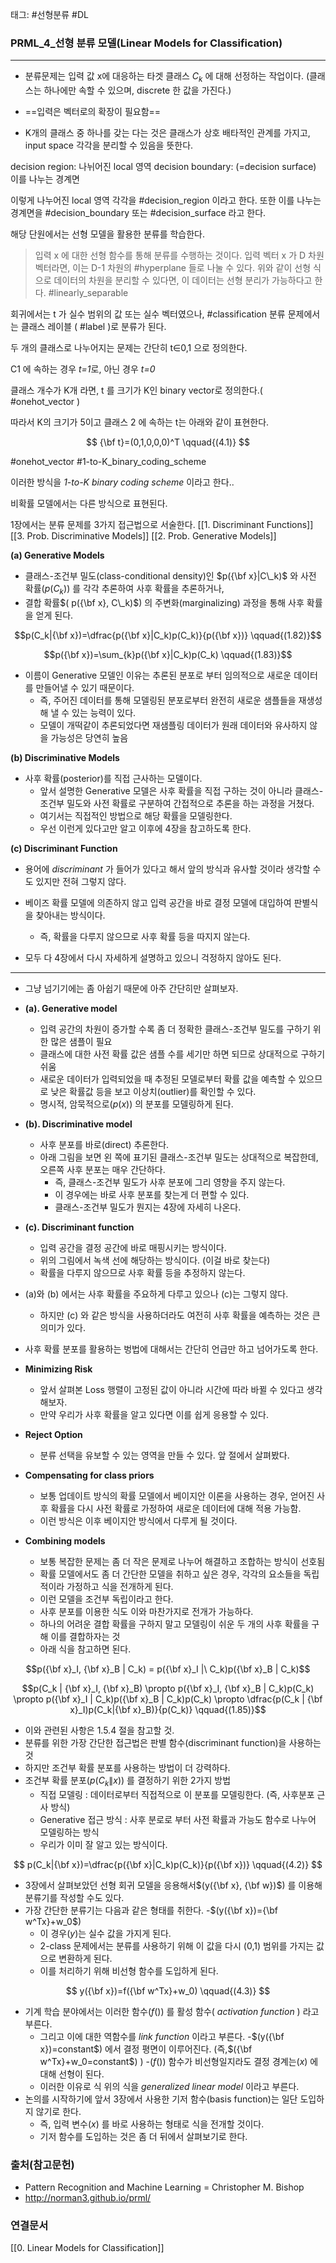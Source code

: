  태그: #선형분류 #DL

### PRML_4_선형 분류 모델(Linear Models for Classification)
---
- 분류문제는 입력 값 x에 대응하는 타겟 클래스 $C_k$ 에 대해 선정하는 작업이다. (클래스는 하나에만 속할 수 있으며, discrete 한 값을 가진다.) 

- ==입력은 벡터로의 확장이 필요함==

- K개의 클래스 중 하나를 갖는 다는 것은 클래스가 상호 배타적인 관계를 가지고, input space 각각을 분리할 수 있음을 뜻한다.

decision region: 나뉘어진 local 영역
decision boundary: (=decision surface) 이를 나누는 경계면


이렇게 나누어진 local 영역 각각을 #decision_region 이라고 한다. 또한 이를 나누는 경계면을 #decision_boundary 또는 #decision_surface 라고 한다.

해당 단원에서는 선형 모델을 활용한 분류를 학습한다.
>입력 x 에 대한 선형 함수를 통해 분류를 수행하는 것이다.
>입력 벡터 x 가 D 차원 벡터라면, 이는 D-1 차원의 #hyperplane 들로 나눌 수 있다.
>위와 같이 선형 식으로 데이터의 차원을 분리할 수 있다면, 이 데이터는 선형 분리가 가능하다고 한다. #linearly_separable

회귀에서는 t 가 실수 범위의 값 또는 실수 벡터였으나, #classification 분류 문제에서는 클래스 레이블 ( #label )로 분류가 된다.

두 개의 클래스로 나누어지는 문제는 간단히  t∈0,1 으로 정의한다.

C1 에 속하는 경우 *t=1*로, 아닌 경우 *t=0*

클래스 개수가 K개 라면, t 를 크기가 K인 binary vector로 정의한다.( #onehot_vector )

따라서 K의 크기가 5이고 클래스 2 에 속하는 t는 아래와 같이 표현한다.
   
$$ {\bf t}=(0,1,0,0,0)^T \qquad{(4.1)} $$

#onehot_vector #1-to-K_binary_coding_scheme

이러한 방식을 *1-to-K binary coding scheme* 이라고 한다..

비확률 모델에서는 다른 방식으로 표현된다.

1장에서는 분류 문제를 3가지 접근법으로 서술한다.
[[1. Discriminant Functions]]
[[3. Prob. Discriminative Models]]
[[2. Prob. Generative Models]]

**(a) Generative Models**

- 클래스-조건부 밀도(class-conditional density)인 $p({\bf x}|C\_k)$ 와 사전 확률$(p(C_k)$) 를 각각 추론하여 사후 확률을 추론하거나,
- 결합 확률$( p({\bf x}, C\_k)$) 의 주변화(marginalizing) 과정을 통해 사후 확률을 얻게 된다.

$$p(C_k|{\bf x})=\dfrac{p({\bf x}|C_k)p(C_k)}{p({\bf x})} \qquad{(1.82)}$$

$$p({\bf x})=\sum_{k}p({\bf x}|C_k)p(C_k) \qquad{(1.83)}$$

- 이름이 Generative 모델인 이유는 추론된 분포로 부터 임의적으로 새로운 데이터를 만들어낼 수 있기 때문이다.
    - 즉, 주어진 데이터를 통해 모델링된 분포로부터 완전히 새로운 샘플들을 재생성해 낼 수 있는 능력이 있다.
    - 모델이 개떡같이 추론되었다면 재샘플링 데이터가 원래 데이터와 유사하지 않을 가능성은 당연히 높음

**(b) Discriminative Models**

- 사후 확률(posterior)를 직접 근사하는 모델이다.
    - 앞서 설명한 Generative 모델은 사후 확률을 직접 구하는 것이 아니라 클래스-조건부 밀도와 사전 확률로 구분하여 간접적으로 추론을 하는 과정을 거쳤다.
    - 여기서는 직접적인 방법으로 해당 확률을 모델링한다.
    - 우선 이런게 있다고만 알고 이후에 4장을 참고하도록 한다.

**(c) Discriminant Function**

- 용어에 *discriminant* 가 들어가 있다고 해서 앞의 방식과 유사할 것이라 생각할 수도 있지만 전혀 그렇지 않다.
- 베이즈 확률 모델에 의존하지 않고 입력 공간을 바로 결정 모델에 대입하여 판별식을 찾아내는 방식이다.
    - 즉, 확률을 다루지 않으므로 사후 확률 등을 따지지 않는다.

- 모두 다 4장에서 다시 자세하게 설명하고 있으니 걱정하지 않아도 된다.

----

- 그냥 넘기기에는 좀 아쉽기 때문에 아주 간단히만 살펴보자.

- **(a). Generative model**
    - 입력 공간의 차원이 증가할 수록 좀 더 정확한 클래스-조건부 밀도를 구하기 위한 많은 샘플이 필요
    - 클래스에 대한 사전 확률 값은 샘플 수를 세기만 하면 되므로 상대적으로 구하기 쉬움
    - 새로운 데이터가 입력되었을 때 추정된 모델로부터 확률 값을 예측할 수 있으므로 낮은 확률값 등을 보고 이상치(outlier)를 확인할 수 있다.
    - 명시적, 암묵적으로$( p(x)$) 의 분포를 모델링하게 된다.
    
- **(b). Discriminative model**
    - 사후 분포를 바로(direct) 추론한다.
    - 아래 그림을 보면 왼 쪽에 표기된 클래스-조건부 밀도는 상대적으로 복잡한데, 오른쪽 사후 분포는 매우 간단하다.
        - 즉, 클래스-조건부 밀도가 사후 분포에 그리 영향을 주지 않는다.
        - 이 경우에는 바로 사후 분포를 찾는게 더 편할 수 있다.
        - 클래스-조건부 밀도가 뭔지는 4장에 자세히 나온다.
 
- **(c). Discriminant function**
    - 입력 공간을 결정 공간에 바로 매핑시키는 방식이다.
    - 위의 그림에서 녹색 선에 해당하는 방식이다. (이걸 바로 찾는다)
    - 확률을 다루지 않으므로 사후 확률 등을 추정하지 않는다.

- (a)와 (b) 에서는 사후 확률을 주요하게 다루고 있으나 (c)는 그렇지 않다.
    - 하지만 (c) 와 같은 방식을 사용하더라도 여전히 사후 확률을 예측하는 것은 큰 의미가 있다.

- 사후 확률 분포를 활용하는 벙법에 대해서는 간단히 언급만 하고 넘어가도록 한다.
- **Minimizing Risk**
    - 앞서 살펴본 Loss 행렬이 고정된 값이 아니라 시간에 따라 바뀔 수 있다고 생각해보자.
    - 만약 우리가 사후 확률을 알고 있다면 이를 쉽게 응용할 수 있다.
- **Reject Option**
    - 분류 선택을 유보할 수 있는 영역을 만들 수 있다. 앞 절에서 살펴봤다.
- **Compensating for class priors**
    - 보통 업데이트 방식의 확률 모델에서 베이지안 이론을 사용하는 경우, 얻어진 사후 확률을 다시 사전 확률로 가정하여 새로운 데이터에 대해 적용 가능함.
    - 이런 방식은 이후 베이지안 방식에서 다루게 될 것이다.
- **Combining models**
    - 보통 복잡한 문제는 좀 더 작은 문제로 나누어 해결하고 조합하는 방식이 선호됨
    - 확률 모델에서도 좀 더 간단한 모델을 취하고 싶은 경우, 각각의 요소들을 독립적이라 가정하고 식을 전개하게 된다.
    - 이런 모델을 조건부 독립이라고 한다.
    - 사후 분포를 이용한 식도 이와 마찬가지로 전개가 가능하다.
    - 하나의 어려운 결합 확률을 구하지 말고 모델링이 쉬운 두 개의 사후 확률을 구해 이를 결합하자는 것
    - 아래 식을 참고하면 된다.
    
$$p({\bf x}_I, {\bf x}_B | C_k) = p({\bf x}_I |\ C_k)p({\bf x}_B | C_k)$$
    
$$p(C_k | {\bf x}_I, {\bf x}_B) \propto p({\bf x}_I, {\bf x}_B | C_k)p(C_k) \propto p({\bf x}_I | C_k)p({\bf x}_B | C_k)p(C_k) \propto \dfrac{p(C_k | {\bf x}_I)p(C_k|{\bf x}_B)}{p(C_k)} \qquad{(1.85)}$$









- 이와 관련된 사항은 1.5.4 절을 참고할 것.
- 분류를 위한 가장 간단한 접근법은 판별 함수(discriminant function)을 사용하는 것
- 하지만 조건부 확률 분포를 사용하는 방법이 더 강력하다.
- 조건부 확률 분포$(p(C_k\|x)$) 를 결정하기 위한 2가지 방법
    - 직접 모델링 : 데이터로부터 직접적으로 이 분포를 모델링한다. (즉, 사후분포 근사 방식)
    - Generative 접근 방식 : 사후 분로로 부터 사전 확률과 가능도 함수로 나누어 모델링하는 방식
    - 우리가 이미 잘 알고 있는 방식이다.

$$ p(C_k|{\bf x})=\dfrac{p({\bf x}|C_k)p(C_k)}{p({\bf x})} \qquad{(4.2)} $$

- 3장에서 살펴보았던 선형 회귀 모델을 응용해서$(y({\bf x}, {\bf w})$) 를 이용해 분류기를 작성할 수도 있다.
- 가장 간단한 분류기는 다음과 같은 형태를 취한다. 
    -$(y({\bf x})={\bf w^Tx}+w_0$) 
    - 이 경우$(y$)는 실수 값을 가지게 된다.
    - 2-class 문제에서는 분류를 사용하기 위해 이 값을 다시 (0,1) 범위를 가지는 값으로 변환하게 된다.
    - 이를 처리하기 위해 비선형 함수를 도입하게 된다.

$$ y({\bf x})=f({\bf w^Tx}+w_0) \qquad{(4.3)} $$

- 기계 학습 분야에서는 이러한 함수$(f()$) 를 활성 함수( *activation function* ) 라고 부른다. 
    - 그리고 이에 대한 역함수를 *link function* 이라고 부른다.
-$(y({\bf x})=constant$) 에서 결정 평면이 이루어진다. (즉,$({\bf w^Tx}+w_0=constant$) )
    -$(f()$) 함수가 비선형일지라도 결정 경계는$(x$) 에 대해 선형이 된다.
    - 이러한 이유로 식 위의 식을 *generalized linear model* 이라고 부른다.
- 논의를 시작하기에 앞서 3장에서 사용한 기저 함수(basis function)는 일단 도입하지 않기로 한다.
    - 즉, 입력 변수$(x$) 를 바로 사용하는 형태로 식을 전개할 것이다.
    - 기저 함수를 도입하는 것은 좀 더 뒤에서 살펴보기로 한다.


### 출처(참고문헌)
- Pattern Recognition and Machine Learning = Christopher M. Bishop
- http://norman3.github.io/prml/

### 연결문서
[[0. Linear Models for Classification]]